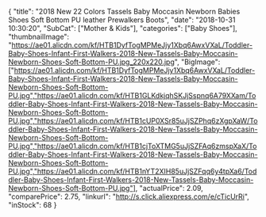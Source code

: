 {
	"title": "2018 New 22 Colors Tassels Baby Moccasin Newborn Babies Shoes Soft Bottom PU leather Prewalkers Boots",
	"date": "2018-10-31 10:30:20",
	"SubCat": ["Mother & Kids"],
	"categories": ["Baby Shoes"],
	"thumbnailImage": "https://ae01.alicdn.com/kf/HTB1DyfTogMPMeJjy1Xbq6AwxVXaL/Toddler-Baby-Shoes-Infant-First-Walkers-2018-New-Tassels-Baby-Moccasin-Newborn-Shoes-Soft-Bottom-PU.jpg_220x220.jpg",
	"BigImage": ["https://ae01.alicdn.com/kf/HTB1DyfTogMPMeJjy1Xbq6AwxVXaL/Toddler-Baby-Shoes-Infant-First-Walkers-2018-New-Tassels-Baby-Moccasin-Newborn-Shoes-Soft-Bottom-PU.jpg","https://ae01.alicdn.com/kf/HTB1GLKdkjqhSKJjSspnq6A79XXam/Toddler-Baby-Shoes-Infant-First-Walkers-2018-New-Tassels-Baby-Moccasin-Newborn-Shoes-Soft-Bottom-PU.jpg","https://ae01.alicdn.com/kf/HTB1cUP0XSr85uJjSZPhq6zXgpXaW/Toddler-Baby-Shoes-Infant-First-Walkers-2018-New-Tassels-Baby-Moccasin-Newborn-Shoes-Soft-Bottom-PU.jpg","https://ae01.alicdn.com/kf/HTB1cjToXTMG5uJjSZFAq6zmspXaX/Toddler-Baby-Shoes-Infant-First-Walkers-2018-New-Tassels-Baby-Moccasin-Newborn-Shoes-Soft-Bottom-PU.jpg","https://ae01.alicdn.com/kf/HTB1nYT2XIH85uJjSZFqq6y4tpXa6/Toddler-Baby-Shoes-Infant-First-Walkers-2018-New-Tassels-Baby-Moccasin-Newborn-Shoes-Soft-Bottom-PU.jpg"],
	"actualPrice": 2.09,
	"comparePrice": 2.75,
	"linkurl": "http://s.click.aliexpress.com/e/cTicUrRi",
	"inStock": 68
}
